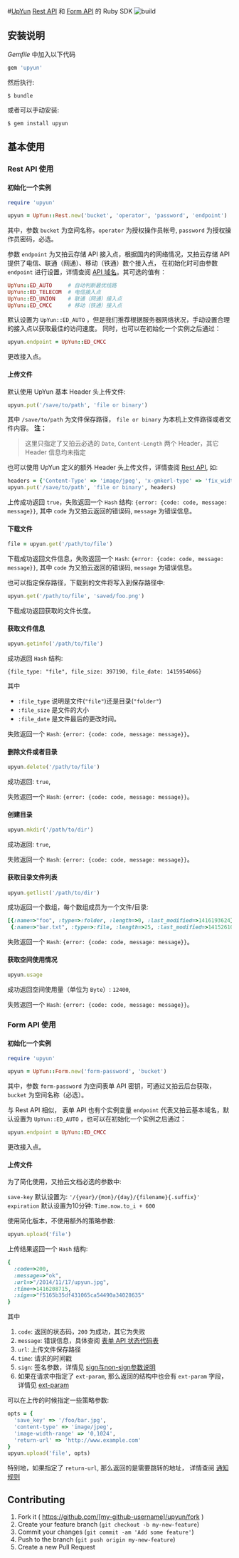 #[UpYun](https://www.upyun.com) [Rest API](http://docs.upyun.com/api/rest_api/) 和 [Form API](http://docs.upyun.com/api/form_api/) 的 Ruby SDK ![build](https://travis-ci.org/upyun/ruby-sdk.svg)


## 安装说明

*Gemfile* 中加入以下代码

```ruby
gem 'upyun'
```

然后执行:

    $ bundle

或者可以手动安装:

    $ gem install upyun

## 基本使用

### Rest API 使用

#### 初始化一个实例

```ruby
require 'upyun'

upyun = UpYun::Rest.new('bucket', 'operator', 'password', 'endpoint')
```

其中，参数 `bucket` 为空间名称，`operator` 为授权操作员帐号, `password` 为授权操作员密码，必选。

参数 `endpoint` 为又拍云存储 API 接入点，根据国内的网络情况，又拍云存储 API 提供了电信、联通（网通）、移动（铁通）数个接入点，
在初始化时可由参数 `endpoint` 进行设置，详情查阅 [API 域名](http://docs.upyun.com/api/)。其可选的值有：

```ruby
UpYun::ED_AUTO     # 自动判断最优线路
UpYun::ED_TELECOM  # 电信接入点
UpYun::ED_UNION    # 联通（网通）接入点
UpYun::ED_CMCC     # 移动（铁通）接入点
```

默认设置为 `UpYun::ED_AUTO` ，但是我们推荐根据服务器网络状况，手动设置合理的接入点以获取最佳的访问速度。
同时，也可以在初始化一个实例之后通过：

```ruby
upyun.endpoint = UpYun::ED_CMCC
```
更改接入点。

#### 上传文件

默认使用 UpYun 基本 Header 头上传文件:

```ruby
upyun.put('/save/to/path', 'file or binary')
```
其中 `/save/to/path` 为文件保存路径，  `file or binary` 为本机上文件路径或者文件内容。
**注：**
> 这里只指定了又拍云必选的 `Date`, `Content-Length` 两个 Header，其它 Header 信息均未指定

也可以使用 UpYun 定义的额外 Header 头上传文件，详情查阅 [Rest API](http://docs.upyun.com/api/rest_api/), 如:

```ruby
headers = {'Content-Type' => 'image/jpeg', 'x-gmkerl-type' => 'fix_width', 'x-gmkerl-value' => 1080}
upyun.put('/save/to/path', 'file or binary', headers)
```

上传成功返回 `true`，失败返回一个 `Hash` 结构: `{error: {code: code, message: message}}`,
其中 `code` 为又拍云返回的错误码, `message` 为错误信息。


#### 下载文件

```ruby
file = upyun.get('/path/to/file')
```

下载成功返回文件信息，失败返回一个 `Hash`: `{error: {code: code, message: message}}`,
其中 `code` 为又拍云返回的错误码, `message` 为错误信息。

也可以指定保存路径，下载到的文件将写入到保存路径中:

```ruby
upyun.get('/path/to/file', 'saved/foo.png')
```

下载成功返回获取的文件长度。


#### 获取文件信息

```ruby
upyun.getinfo('/path/to/file')
```

成功返回 `Hash` 结构:

```
{file_type: "file", file_size: 397190, file_date: 1415954066}
```

其中

  * `:file_type` 说明是文件(`"file"`)还是目录(`"folder"`)
  * `:file_size` 是文件的大小
  * `:file_date` 是文件最后的更改时间。

失败返回一个 `Hash`: `{error: {code: code, message: message}}`。


#### 删除文件或者目录

```ruby
upyun.delete('/path/to/file')
```

成功返回: `true`,

失败返回一个 `Hash`: `{error: {code: code, message: message}}`。

#### 创建目录

```ruby
upyun.mkdir('/path/to/dir')
```

成功返回: `true`,

失败返回一个 `Hash`: `{error: {code: code, message: message}}`。

#### 获取目录文件列表

```ruby
upyun.getlist('/path/to/dir')
```

成功返回一个数组，每个数组成员为一个文件/目录:

```ruby
[{:name=>"foo", :type=>:folder, :length=>0, :last_modified=>1416193624},
 {:name=>"bar.txt", :type=>:file, :length=>25, :last_modified=>1415261057}]
```

失败返回一个 `Hash`: `{error: {code: code, message: message}}`。

#### 获取空间使用情况

```ruby
upyun.usage
```

成功返回空间使用量（单位为 `Byte`）: `12400`,

失败返回一个 `Hash`: `{error: {code: code, message: message}}`。

### Form API 使用

#### 初始化一个实例

```ruby
require 'upyun'

upyun = UpYun::Form.new('form-password', 'bucket')
```

其中，参数 `form-password` 为空间表单 API 密钥，可通过又拍云后台获取，`bucket` 为空间名称（必选）。

与 Rest API 相似， 表单 API 也有个实例变量 `endpoint` 代表又拍云基本域名，默认设置为 `UpYun::ED_AUTO` ，也可以在初始化一个实例之后通过：

```ruby
upyun.endpoint = UpYun::ED_CMCC
```
更改接入点。


#### 上传文件

为了简化使用，又拍云文档必选的参数中:
>
  `save-key` 默认设置为: `'/{year}/{mon}/{day}/{filename}{.suffix}'`
  `expiration` 默认设置为10分钟: `Time.now.to_i + 600`


使用简化版本，不使用额外的策略参数:

```ruby
upyun.upload('file')
```
上传结果返回一个 `Hash` 结构:

```ruby
{
  :code=>200,
  :message=>"ok",
  :url=>"/2014/11/17/upyun.jpg",
  :time=>1416208715,
  :sign=>"f5165b35df431065ca54490a34028635"
}
```
其中
  1. `code`: 返回的状态码，`200` 为成功，其它为失败
  2. `message`: 错误信息，具体查阅 [表单 API 状态代码表](http://docs.upyun.com/api/form_api/#api_2)
  3. `url`: 上传文件保存路径
  4. `time`: 请求的时间戳
  5. `sign`: 签名参数，详情见 [sign与non-sign参数说明](http://docs.upyun.com/api/form_api/#note6)
  6. 如果在请求中指定了 `ext-param`, 那么返回的结构中也会有 `ext-param` 字段，详情见 [ext-param](http://docs.upyun.com/api/form_api/#note5)

可以在上传的时候指定一些策略参数:

```ruby
opts = {
  'save_key' => '/foo/bar.jpg',
  'content-type' => 'image/jpeg',
  'image-width-range' => '0,1024',
  'return-url' => 'http://www.example.com'
}
upyun.upload('file', opts)
```
特别地，如果指定了 `return-url`, 那么返回的是需要跳转的地址，
详情查阅 [通知规则](http://docs.upyun.com/api/form_api/#notify_return)


## Contributing

1. Fork it ( https://github.com/[my-github-username]/upyun/fork )
2. Create your feature branch (`git checkout -b my-new-feature`)
3. Commit your changes (`git commit -am 'Add some feature'`)
4. Push to the branch (`git push origin my-new-feature`)
5. Create a new Pull Request
